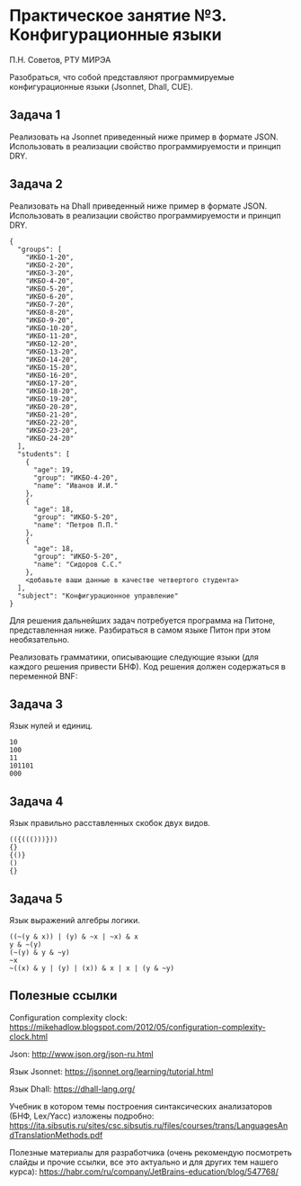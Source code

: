 # Практическое занятие №3. Конфигурационные языки

П.Н. Советов, РТУ МИРЭА

Разобраться, что собой представляют программируемые конфигурационные языки (Jsonnet, Dhall, CUE).

## Задача 1

Реализовать на Jsonnet приведенный ниже пример в формате JSON. Использовать в реализации свойство программируемости и принцип DRY.

## Задача 2

Реализовать на Dhall приведенный ниже пример в формате JSON. Использовать в реализации свойство программируемости и принцип DRY.

```
{
  "groups": [
    "ИКБО-1-20",
    "ИКБО-2-20",
    "ИКБО-3-20",
    "ИКБО-4-20",
    "ИКБО-5-20",
    "ИКБО-6-20",
    "ИКБО-7-20",
    "ИКБО-8-20",
    "ИКБО-9-20",
    "ИКБО-10-20",
    "ИКБО-11-20",
    "ИКБО-12-20",
    "ИКБО-13-20",
    "ИКБО-14-20",
    "ИКБО-15-20",
    "ИКБО-16-20",
    "ИКБО-17-20",
    "ИКБО-18-20",
    "ИКБО-19-20",
    "ИКБО-20-20",
    "ИКБО-21-20",
    "ИКБО-22-20",
    "ИКБО-23-20",
    "ИКБО-24-20"
  ],
  "students": [
    {
      "age": 19,
      "group": "ИКБО-4-20",
      "name": "Иванов И.И."
    },
    {
      "age": 18,
      "group": "ИКБО-5-20",
      "name": "Петров П.П."
    },
    {
      "age": 18,
      "group": "ИКБО-5-20",
      "name": "Сидоров С.С."
    },
    <добавьте ваши данные в качестве четвертого студента>
  ],
  "subject": "Конфигурационное управление"
} 
```

Для решения дальнейших задач потребуется программа на Питоне, представленная ниже. Разбираться в самом языке Питон при этом необязательно.

Реализовать грамматики, описывающие следующие языки (для каждого решения привести БНФ). Код решения должен содержаться в переменной BNF:

## Задача 3

Язык нулей и единиц.

```
10
100
11
101101
000
```

## Задача 4

Язык правильно расставленных скобок двух видов.

```
(({((()))}))
{}
{()}
()
{}
```

## Задача 5

Язык выражений алгебры логики.

```
((~(y & x)) | (y) & ~x | ~x) & x
y & ~(y)
(~(y) & y & ~y)
~x
~((x) & y | (y) | (x)) & x | x | (y & ~y)
```

## Полезные ссылки

Configuration complexity clock: https://mikehadlow.blogspot.com/2012/05/configuration-complexity-clock.html

Json: http://www.json.org/json-ru.html

Язык Jsonnet: https://jsonnet.org/learning/tutorial.html

Язык Dhall: https://dhall-lang.org/

Учебник в котором темы построения синтаксических анализаторов (БНФ, Lex/Yacc) изложены подробно: https://ita.sibsutis.ru/sites/csc.sibsutis.ru/files/courses/trans/LanguagesAndTranslationMethods.pdf

Полезные материалы для разработчика (очень рекомендую посмотреть слайды и прочие ссылки, все это актуально и для других тем нашего курса): https://habr.com/ru/company/JetBrains-education/blog/547768/